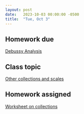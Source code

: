 ```yaml
---
layout: post
date:   2023-10-03 00:00:00 -0500
title:  "Tue, Oct 3"
---
```


## Homework due

[Debussy Analysis](0)

## Class topic

[Other collections and scales](https://viva.pressbooks.pub/openmusictheory/chapter/collections/)

## Homework assigned

[Worksheet on collections](https://viva.pressbooks.pub/openmusictheory/chapter/collections/#assignments)

